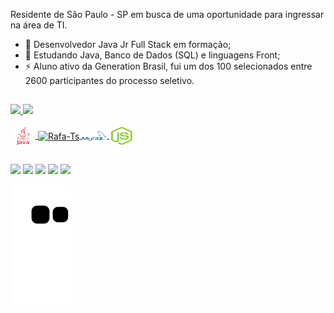 Residente de São Paulo - SP em busca de uma oportunidade para ingressar na área de TI.

- 🔭 Desenvolvedor Java Jr Full Stack em formação;
- 🌱 Estudando Java, Banco de Dados (SQL) e linguagens Front;
- ⚡ Aluno ativo da Generation Brasil, fui um dos 100 selecionados entre 2600 participantes do processo seletivo.
##

<div>
  <a href="https://github.com/marcusvinicius21">
  <img height="150em" src="https://github-readme-stats.vercel.app/api?username=marcusvinicius21&show_icons=true&theme=dracula&include_all_commits=true&count_private=true"/>
  <img height="150em" src="https://github-readme-stats.vercel.app/api/top-langs/?username=marcusvinicius21&layout=compact&langs_count=7&theme=dracula"/>
</div>
  
<div style="display: inline_block"><br>
  <img align="center" alt="Rafa-Js" height="30" width="40" src="https://raw.githubusercontent.com/devicons/devicon/00f02ef57fb7601fd1ddcc2fe6fe670fef3ae3e4/icons/java/java-plain-wordmark.svg">
  <img align="center" alt="Rafa-Ts" height="30" width="40" src="https://lh3.googleusercontent.com/proxy/Zms2GQ6i0NfHPqXAZEoqAxeMRLO1gBiUuEF4-ld8PMPkZURT0Ih3Csg4ZsX4yd1w3Tc3GkHx74hTQYK8go2Y_pz6gU3A4J9ep2Cj-QZ2xkQ">
  <img align="center" alt="Rafa-React" height="30" width="40" src="https://raw.githubusercontent.com/devicons/devicon/00f02ef57fb7601fd1ddcc2fe6fe670fef3ae3e4/icons/mysql/mysql-plain-wordmark.svg">
  <img align="center" alt="Rafa-HTML" height="30" width="40" src="https://raw.githubusercontent.com/devicons/devicon/00f02ef57fb7601fd1ddcc2fe6fe670fef3ae3e4/icons/nodejs/nodejs-plain.svg">
</div>

  
  ##
  
  <div> 
 <a href="https://discord.gg/JEyQ67GM" target="_blank"><img src="https://img.shields.io/badge/Discord-7289DA?style=for-the-badge&logo=discord&logoColor=white" target="_blank"></a>
 <a href="https://www.linkedin.com/in/marcus-vin%C3%ADcius-gomes-b9503371/" target="_blank"><img src="https://img.shields.io/badge/-LinkedIn-%230077B5?style=for-the-badge&logo=linkedin&logoColor=white" target="_blank"></a> 
 <a href="mailto:marcusgomes21@hotmail.com" target="_blank"><img src="https://img.shields.io/badge/Microsoft_Outlook-0078D4?style=for-the-badge&logo=microsoft-outlook&logoColor=white" target="_blank"></a>
 <a href="https://wa.me/5511958675891" target="_blank"><img src="https://img.shields.io/badge/WhatsApp-25D366?style=for-the-badge&logo=whatsapp&logoColor=white" target="_blank"></a>
 <a href="https://account.xbox.com/pt-br/profile?gamertag=ViniMadrugao" target="_blank"><img src="https://img.shields.io/badge/Xbox-107C10?style=for-the-badge&logo=xbox&logoColor=white" target="_blank"></a>
  </div>
  
  ![Snake animation](https://github.com/rafaballerini/rafaballerini/blob/output/github-contribution-grid-snake.svg)
 
